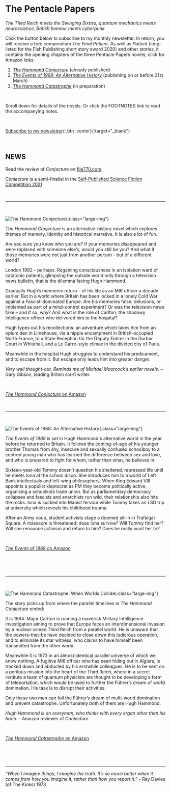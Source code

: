 ﻿---
layout: home
menu: home
---

# The Pentacle Papers
*The Third Reich meets the Swinging Sixties, quantum mechanics meets neuroscience, British humour meets cyberpunk*
<br/>

Click the button below to subscribe to my monthly newsletter. In return, you will receive a free compendium *The Final Patient*. As well as *Patient* (long-listed for the Fish Publishing short story award 2020) and other stories, it contains the opening chapters of the three Pentacle Papers novels; click for Amazon links:

1. [*The Hammond Conjecture*](https://mybook.to/conjecture) (already published) 
2. [*The Events of 1968: An Alternative History*](https://mybook.to/events) (publishing on or before 31st March)
3. [*The Hammond Catastrophe*](https://mybook.to/catastrophe) (in preparation)

<br/>

Scroll down for details of the novels. Or click the FOOTNOTES link to read the accompanying notes.

<br/>

[Subscribe to my newsletter](https://mailchi.mp/b0fc2207af03/newsletter-signup){:.btn .center}{:target="_blank"}

<br/>


## NEWS

Read the review of *Conjecture* on [file770.com](http://file770.com/review-the-hammond-conjecture/). 

*Conjecture* is a semi-finalist in the [Self-Published Science Fiction Competition 2021](http://file770.com/team-file-770s-semifinalists-for-the-self-published-science-fiction-competition/comment-page-1/) 

<br/>

---

<br/>

![The Hammond Conjecture](/assets/img/cover-full-v4.png){:class="large-img"}

*The Hammond Conjecture* is an alternative-history novel which explores themes of memory, identity and historical narrative. It is also a lot of fun.

Are you sure you know who you are? If your memories disappeared and were replaced with someone else’s, would you still be you? And what if those memories were not just from another person - but of a different world?

London 1982 – perhaps. Regaining consciousness in an isolation ward of catatonic patients, glimpsing the outside world only through a television news bulletin, that is the dilemma facing Hugh Hammond.

Gradually Hugh’s memories return – of his life as an MI6 officer a decade earlier. But in a world where Britain has been locked in a lonely Cold War against a Fascist-dominated Europe. Are his memories false: delusions, or implanted as part of a mind-control experiment? Or was the television news fake – and if so, why? And what is the role of Carlton, the shadowy Intelligence officer who delivered him to the hospital?

Hugh types out his recollections: an adventure which takes him from an opium den in Limehouse, via a hippie encampment in British-occupied North France, to a State Reception for the Deputy Führer in the Durbar Court in Whitehall, and a Le Carre-style climax in the divided city of Paris.

Meanwhile in the hospital Hugh struggles to understand his predicament, and to escape from it. But escape only leads him into greater danger.

*Very well thought-out. Reminds me of Michael Moorcock’s earlier novels.* – Gary Gibson, leading British sci-fi writer. 

<br/>

[*The Hammond Conjecture* on Amazon](https://mybook.to/conjecture) 

​
<br/>

---

<br/>


![The Events of 1968: An Alternative History](/assets/img/events-uea-cover.png){:class="large-img"}


*The Events of 1968* is set in Hugh Hammond's alternative world in the year before he returned to Britain. It follows the coming-of-age of his younger brother Thomas from shy, insecure and sexually confused schoolboy to a centred young man who has learned the difference between sex and love, and who is prepared to fight for whom, rather than what, he believes in.

Sixteen-year-old Tommy doesn’t question his sheltered, repressed life until he meets Iona at the school disco. She introduces him to a world of Left Bank intellectuals and left-wing philosophers. When King Edward VIII appoints a populist kleptocrat as PM they become politically active, organising a schoolkids trade union. But as parliamentary democracy collapses and fascists and anarchists run wild, their relationship also hits the rocks. Iona is sucked into Maoist fervour while Tommy takes an LSD trip at university which reveals his childhood trauma.

After an Army coup, student activists stage a doomed sit-in in Trafalgar Square. A massacre is threatened: does Iona survive? Will Tommy find her? Will she renounce activism and return to him? Does he really want her to?

<br/>

[*The Events of 1968* on Amazon](https://mybook.to/events) 

​
<br/>
<br/>
<br/>

---

<br/>


![The Hammond Catastrophe: When Worlds Collide](/assets/img/cat-cover.png){:class="large-img"}


The story picks up from where the parallel timelines in *The Hammond Conjecture* ended:

It is 1984. Major Carlton is running a maverick Military Intelligence investigation aiming to prove that Europe faces an interdimensional invasion by a nuclear-armed Third Reich from a parallel world. He is unaware that the powers-that-be have decided to close down this ludicrous operation, and to eliminate its star witness, who claims to have himself been transmitted from the other world.

Meanwhile it is 1973 in an almost identical parallel universe of which we know nothing. A fugitive MI6 officer who has been hiding out in Algiers, is tracked down and abducted by his erstwhile colleagues. He is to be sent on a perilous mission into the heart of the Third Reich, where in a secret institute a team of quantum physicists are thought to be developing a form of teleportation, which would be used to further the Führer’s dream of world domination. His task is to disrupt their activities.

Only these two men can foil the Führer’s dream of multi-world domination and prevent catastrophe. Unfortunately both of them are Hugh Hammond.

*Hugh Hammond is an everyman, who thinks with every organ other than his brain.* - Amazon reviewer of *Conjecture*

<br/>

[*The Hammond Catastrophe* on Amazon](https://mybook.to/catastrophe) 

​
<br/>
<br/>
<br/>

---
_“When I imagine things, I imagine the truth. It’s so much better when it comes from how you imagine it, rather than how you report it.”_ – Ray Davies (of The Kinks) 1973
